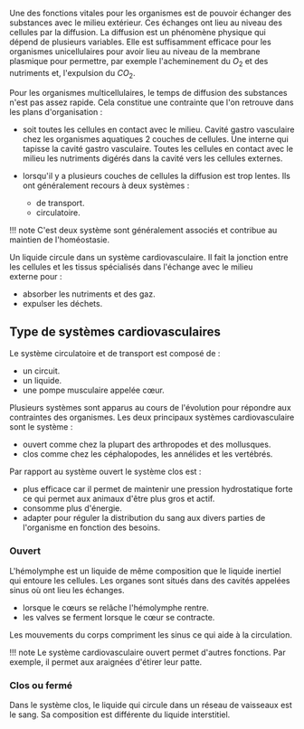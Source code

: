 Une des fonctions vitales pour les organismes est de pouvoir échanger des substances avec le milieu extérieur. Ces échanges ont lieu au niveau des cellules par la diffusion. La diffusion est un phénomène physique qui dépend de plusieurs variables. Elle est suffisamment efficace pour les organismes unicellulaires pour avoir lieu au niveau de la membrane plasmique pour permettre, par exemple l'acheminement du $O_2$ et des nutriments et, l'expulsion du $CO_2$.

Pour les organismes multicellulaires, le temps de diffusion des substances n'est pas assez rapide. Cela constitue une contrainte que l'on retrouve dans les plans d'organisation :

* soit toutes les cellules en contact avec le milieu. Cavité gastro vasculaire chez les organismes aquatiques 2 couches de cellules. Une interne qui tapisse la cavité gastro vasculaire. Toutes les cellules en contact avec le milieu les nutriments digérés dans la cavité vers les cellules externes.
* lorsqu'il y a plusieurs couches de cellules la diffusion est trop lentes. Ils ont généralement recours à deux systèmes :

    * de transport.
    * circulatoire.

!!! note
    C'est deux système sont généralement associés et contribue au maintien de l'homéostasie.

Un liquide circule dans un système cardiovasculaire. Il fait la jonction entre les cellules et les tissus spécialisés dans l'échange avec le milieu externe pour :

* absorber les nutriments et des gaz.
* expulser les déchets.
## Type de systèmes cardiovasculaires

Le système circulatoire et de transport est composé de :

* un circuit.
* un liquide.
* une pompe musculaire appelée cœur.

Plusieurs systèmes sont apparus au cours de l'évolution pour répondre aux contraintes des organismes. Les deux principaux systèmes cardiovasculaire sont le système :

* ouvert comme chez la plupart des arthropodes et des mollusques.
* clos comme chez les céphalopodes, les annélides et les vertébrés.

Par rapport au système ouvert le système clos est :

* plus efficace car il permet de maintenir une pression hydrostatique forte ce qui permet aux animaux d'être plus gros et actif.
* consomme plus d'énergie.
* adapter pour réguler la distribution du sang aux divers parties de l'organisme en fonction des besoins.

### Ouvert

L'hémolymphe est un liquide de même composition que le liquide inertiel qui entoure les cellules. Les organes sont situés dans des cavités appelées sinus où ont lieu les échanges.

* lorsque le cœurs se relâche l'hémolymphe rentre.
* les valves se ferment lorsque le cœur se contracte.

Les mouvements du corps compriment les sinus ce qui aide à la circulation.

!!! note
    Le système cardiovasculaire ouvert permet d'autres fonctions. Par exemple, il permet aux araignées d'étirer leur patte.

### Clos ou fermé

Dans le système clos, le liquide qui circule dans un réseau de vaisseaux est le sang. Sa composition est différente du liquide interstitiel.


